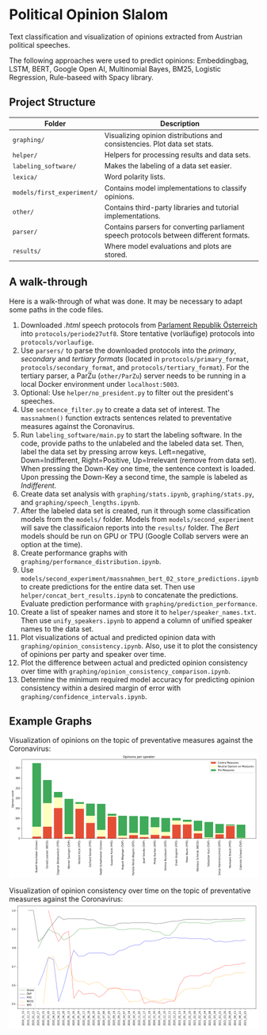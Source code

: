# Political Opinion Slalom

Text classification and visualization of opinions extracted from Austrian political speeches.

The following approaches were used to predict opinions: Embeddingbag, LSTM, BERT, Google Open AI, Multinomial Bayes, BM25, Logistic Regression, Rule-baseed with Spacy library.

## Project Structure
| Folder                     | Description                                                                            |
|----------------------------|----------------------------------------------------------------------------------------|
| `graphing/`                | Visualizing opinion distributions and consistencies. Plot data set stats.              |
| `helper/`                  | Helpers for processing results and data sets.                                          |
| `labeling_software/`       | Makes the labeling of a data set easier.                                               |
| `lexica/`                  | Word polarity lists.                                                                   |
| `models/first_experiment/` | Contains model implementations to classify opinions.                                   |
| `other/`                   | Contains third-party libraries and tutorial implementations.                           |
| `parser/`                  | Contains parsers for converting parliament speech protocols between different formats. |
| `results/`                 | Where model evaluations and plots are stored.                                          |

## A walk-through

Here is a walk-through of what was done. It may be necessary to adapt some paths in the code files.

1. Downloaded _.html_ speech protocols from [Parlament Republik Österreich](https://www.parlament.gv.at/PAKT/STPROT/) into `protocols/periode27utf8`. Store tentative (vorläufige) protocols into `protocols/vorlaufige`.
2. Use `parsers/` to parse the downloaded protocols into the _primary_, _secondary_ and _tertiary formats_ (located in `protocols/primary_format`, `protocols/secondary_format`, and `protocols/tertiary_format`). For the tertiary parser, a ParZu (`other/ParZu`) server needs to be running in a local Docker environment under `localhost:5003`.
3. Optional: Use `helper/no_president.py` to filter out the president's speeches.
4. Use `secntence_filter.py` to create a data set of interest. The `massnahmen()` function extracts sentences related to preventative measures against the Coronavirus.
5. Run `labeling_software/main.py` to start the labeling software. In the code, provide paths to the unlabeled and the labeled data set. Then, label the data set by pressing arrow keys. Left=negative, Down=Indifferent, Right=Positive, Up=Irrelevant (remove from data set). When pressing the Down-Key one time, the sentence context is loaded. Upon pressing the Down-Key a second time, the sample is labeled as _Indifferent_. 
6. Create data set analysis with `graphing/stats.ipynb`, `graphing/stats.py`, and `graphing/speech_lengths.ipynb`.
7. After the labeled data set is created, run it through some classification models from the `models/` folder. Models from `models/second_experiment` will save the classificaion reports into the `results/` folder. The _Bert_ models should be run on GPU or TPU (Google Collab servers were an option at the time).
8. Create performance graphs with `graphing/performance_distribution.ipynb`.
9. Use `models/second_experiment/massnahmen_bert_02_store_predictions.ipynb` to create predictions for the entire data set. Then use `helper/concat_bert_results.ipynb` to concatenate the predictions. Evaluate prediction performance with `graphing/prediction_performance`.
10. Create a list of speaker names and store it to `helper/speaker_names.txt`. Then use `unify_speakers.ipynb` to append a column of unified speaker names to the data set.
11. Plot visualizations of actual and predicted opinion data with `graphing/opinion_consistency.ipynb`. Also, use it to plot the consistency of opinions per party and speaker over time.
12. Plot the difference between actual and predicted opinion consistency over time with `graphing/opinion_consistency_comparison.ipynb`.
13. Determine the minimum required model accuracy for predicting opinion consistency within a desired margin of error with `graphing/confidence_intervals.ipynb`.

## Example Graphs

Visualization of opinions on the topic of preventative measures against the Coronavirus: ![Plot of opinion distribution per speaker](results/opinion_measures_actual_per_speaker.png "Opinion distribution per speaker")

Visualization of opinion consistency over time on the topic of preventative measures against the Coronavirus: ![Plot of opinion consistency per party over time](results/opinion_measures_actual_consistency_over_time_per_party_big.png "Opinion consistency per party over time")
